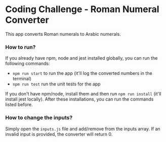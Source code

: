 # Coding Challenge - Roman Numeral Converter

This app converts Roman numerals to Arabic numerals.

### How to run?
If you already have npm, node and jest installed globally, you can run the following commands:
- `npm run start` to run the app (it'll log the converted numbers in the terminal)
- `npm run test` run the unit tests for the app

If you don't have npm/node, install them and then run `npm run install` (it'll install jest locally). After these installations, you can run the commands listed before.

### How to change the inputs?
Simply open the `inputs.js` file and add/remove from the inputs array. If an invalid input is provided, the converter will return 0.
